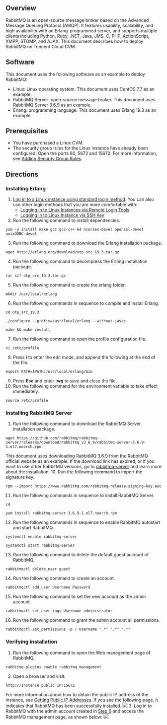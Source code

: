 ## Overview
RabbitMQ is an open-source message broker based on the Advanced Message Queuing Protocol (AMQP). It features usability, scalability, and high availability with an Erlang-programmed server, and supports multiple clients including Python, Ruby, .NET, Java, JMS, C, PHP, ActionScript, XMPP, STOMP, and AJAX. This document describes how to deploy RabbitMQ on Tencent Cloud CVM.

## Software
This document uses the following software as an example to deploy RabbitMQ:
- Linux: Linux operating system. This document uses CentOS 7.7 as an example.
- RabbitMQ Server: open-source message broker. This document uses RabbitMQ Server 3.6.9 as an example.
- Erlang: programming language. This document uses Erlang 19.3 as an example.


## Prerequisites
- You have purchased a Linux CVM.
- The security group rules for the Linux instance have already been configured. Open the ports 80, 5672 and 15672. For more information, see [Adding Security Group Rules](https://intl.cloud.tencent.com/document/product/213/34272).

## Directions
### Installing Erlang
1. [Log in to a Linux instance using standard login method](https://intl.cloud.tencent.com/document/product/213/5436). You can also use other login methods that you are more comfortable with:
	- [Logging in to Linux Instances via Remote Login Tools](https://intl.cloud.tencent.com/document/product/213/32502)
	- [Logging in to Linux Instance via SSH Key](https://intl.cloud.tencent.com/document/product/213/32501)
2. Run the following command to install dependencies.
```
yum -y install make gcc gcc-c++ m4 ncurses-devel openssl-devel unixODBC-devel
```
3. Run the following command to download the Erlang installation package.
```
wget http://erlang.org/download/otp_src_19.3.tar.gz
```
4. Run the following command to decompress the Erlang installation package.
```
tar xzf otp_src_19.3.tar.gz
```
5. Run the following command to create the erlang folder.
```
mkdir /usr/local/erlang
```
6. Run the following commands in sequence to compile and install Erlang.
```
cd otp_src_19.3
```
```
./configure --prefix=/usr/local/erlang --without-javac
```
```
make && make install
```
7. Run the following command to open the profile configuration file.
```
vi /etc/profile
```
8. Press **i** to enter the edit mode, and append the following at the end of the file.
```
export PATH=$PATH:/usr/local/erlang/bin
```
9. Press **Esc** and enter **:wq** to save and close the file.
10. Run the following command for the environment variable to take effect immediately.
```
source /etc/profile
```

### Installing RabbitMQ Server
1. Run the following command to download the RabbitMQ Server installation package.
```
wget https://github.com/rabbitmq/rabbitmq-server/releases/download/rabbitmq_v3_6_9/rabbitmq-server-3.6.9-1.el7.noarch.rpm
```
This document uses downloading RabbitMQ 3.6.9 from the RabbitMQ official website as an example. If the download link has expired, or if you want to use other RabbitMQ versions, go to [rabbitmq-server](https://github.com/rabbitmq/rabbitmq-server/releases) and learn more about the installation.
10. Run the following command to import the signature key.
```
rpm --import https://www.rabbitmq.com/rabbitmq-release-signing-key.asc
```
11. Run the following commands in sequence to install RabbitMQ Server.
```
cd
```
```
yum install rabbitmq-server-3.6.9-1.el7.noarch.rpm
```
12. Run the following commands in sequence to enable RabbitMQ autostart and start RabbitMQ.
```
systemctl enable rabbitmq-server
```
```
systemctl start rabbitmq-server
```
13. Run the following command to delete the default guest account of RabbitMQ.
```
rabbitmqctl delete_user guest
```
14. <span id="Step6"></span>Run the following command to create an account.
```
rabbitmqctl add_user Username Password
```
15. Run the following command to set the new account as the admin account.
```
rabbitmqctl set_user_tags Username administrator
```
16. Run the following command to grant the admin account all permissions.
```
rabbitmqctl set_permissions -p / Username ".*" ".*" ".*"
```


### Verifying installation
1. Run the following command to open the Web management page of RabbitMQ.
```
rabbitmq-plugins enable rabbitmq_management
```
2. Open a browser and visit:
```
http://Instance public IP:15672
```
For more information about how to obtain the public IP address of the instance, see [Getting Public IP Addresses](https://intl.cloud.tencent.com/document/product/213/17940).
If you see the following page, it indicates that RabbitMQ has been successfully installed.
![](https://main.qcloudimg.com/raw/aacb15db11b5cf80dd6b7ba1dc80d331.png)
3. Log in to RabbitMQ with the admin account created in [Step 6](#Step6) and access the RabbitMQ management page, as shown below:
![](https://main.qcloudimg.com/raw/7f8d24062541be6ba8b271483343b20a.png)

